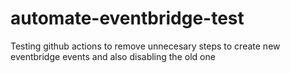 # automate-eventbridge-test
Testing github actions to remove unnecesary steps to create new eventbridge events and also disabling the old one 
